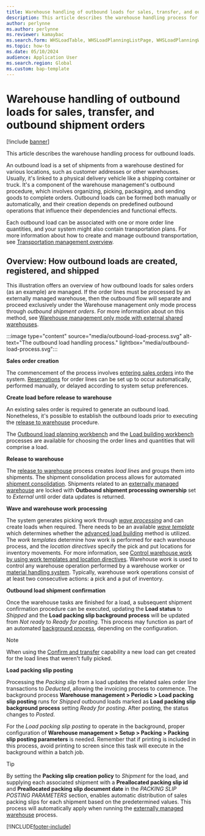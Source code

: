 ```yaml
---
title: Warehouse handling of outbound loads for sales, transfer, and outbound shipment orders
description: This article describes the warehouse handling process for outbound loads for sales, transfer, and outbound shipment orders.
author: perlynne
ms.author: perlynne
ms.reviewer: kamaybac
ms.search.form: WHSLoadTable, WHSLoadPlanningListPage, WHSLoadPlanningWorkbench, WHSOutboundLoadPlanningWorkbench, WHSOutboundShipmentOrder, WHSPackingSlipPostingParameters, WHSShipPlanningListPage, WHSShipmentDetails, WHSWaveTemplateTable, WHSPostMethod, WHSWorkTemplateTable, WHSLocDirTable, WHSEWManagementSystem, InventLocations 
ms.topic: how-to
ms.date: 05/10/2024
audience: Application User
ms.search.region: Global
ms.custom: bap-template
---
```


# Warehouse handling of outbound loads for sales, transfer, and outbound shipment orders

[!include [banner](../includes/banner.md)]

This article describes the warehouse handling process for outbound loads.

An outbound load is a set of shipments from a warehouse destined for various locations, such as customer addresses or other warehouses. Usually, it's linked to a physical delivery vehicle like a shipping container or truck. It's a component of the warehouse management's outbound procedure, which involves organizing, picking, packaging, and sending goods to complete orders. Outbound loads can be formed both manually or automatically, and their creation depends on predefined outbound operations that influence their dependencies and functional effects.

Each outbound load can be associated with one or more order line quantities, and your system might also contain transportation plans. For more information about how to create and manage outbound transportation, see [Transportation management overview](../transportation/transportation-management-overview.md).

## Overview: How outbound loads are created, registered, and shipped

This illustration offers an overview of how outbound loads for sales orders (as an example) are managed. If the order lines must be processed by an externally managed warehouse, then the outbound flow will separate and proceed exclusively under the Warehouse management only mode process through *outbound shipment orders*.  For more information about on this method, see [Warehouse management only mode with external shared warehouses](wms-only-mode-external-shared-warehouse.md).

:::image type="content" source="media/outbound-load-process.svg" alt-text="The outbound load handling process." lightbox="media/outbound-load-process.svg":::

**Sales order creation**

The commencement of the process involves [entering sales orders](../sales-marketing/tasks/create-sales-orders.md) into the system. [Reservations](../inventory/reserve-inventory-quantities.md) for order lines can be set up to occur automatically, performed manually, or delayed according to system setup preferences.

**Create load before release to warehouse**

An existing sales order is required to generate an outbound load. Nonetheless, it's possible to establish the outbound loads prior to executing the [release to warehouse](#release-to-warehouse) procedure.

The [Outbound load planning workbench](tasks/use-load-planning-workbench-plan-loads-shipments.md) and the [Load building workbench](../transportation/tasks/load-building-workbench.md) processes are available for choosing the order lines and quantities that will comprise a load.

<a name="release-to-warehouse"></a> **Release to warehouse**

The [release to warehouse](release-to-warehouse-process.md) process creates *load lines* and groups them into shipments. The shipment consolidation process allows for automated [shipment consolidation](about-shipment-consolidation-policies.md). Shipments related to an [externally managed warehouse](wms-only-mode-external-shared-warehouse.md) are locked with **Outbound shipment processing ownership** set to *External* until order data updates is returned.

**Wave and warehouse work processing**

The system generates picking work through [*wave processing*](wave-processing.md) and can create loads when required. There needs to be an available [*wave template*](wave-templates.md) which determines whether the [advanced load building](advanced-load-building-during-wave.md) method is utilized.
The *work templates* determine how work is performed for each warehouse process, and the *location directives* specify the pick and put locations for inventory movements. For more information, see [Control warehouse work by using work templates and location directives](control-warehouse-location-directives.md).
Warehouse *work* is used to control any warehouse operation performed by a warehouse worker or [material handling system](mhax.md). Typically, warehouse work operations consist of at least two consecutive actions: a pick and a put of inventory.

**Outbound load shipment confirmation**

Once the warehouse tasks are finished for a load, a subsequent shipment confirmation procedure can be executed, updating the **Load status** to *Shipped* and the **Load packing slip background process** will be updated from *Not ready* to *Ready for posting*. This process may function as part of an automated [background process](confirm-outbound-shipments-from-batch-jobs.md), depending on the configuration.

> [!NOTE]
> When using the [Confirm and transfer](confirm-and-transfer.md) capability a new load can get created for the load lines that weren't fully picked.

<a name="load-packing-slip-posting"></a> **Load packing slip posting**

Processing the *Packing slip* from a load updates the related sales order line transactions to *Deducted*, allowing the invoicing process to commence. The background process **Warehouse management \> Periodic \> Load packing slip posting** runs for *Shipped* outbound loads marked as **Load packing slip background process** setting *Ready for posting*. After posting, the status changes to *Posted*.

For the *Load packing slip posting* to operate in the background, proper configuration of **Warehouse management \> Setup \> Packing \> Packing slip posting parameters** is needed. Remember that if printing is included in this process, avoid printing to screen since this task will execute in the background within a batch job.

> [!TIP]
> By setting the **Packing slip creation policy** to *Shipment* for the load, and supplying each associated shipment with a **Preallocated packing slip id** and **Preallocated packing slip document date** in the *PACKING SLIP POSTING PARAMETERS* section, enables automatic distribution of sales packing slips for each shipment based on the predetermined values.
> This process will automatically apply when running the [externally managed warehouse](wms-only-mode-external-shared-warehouse.md) process.

[!INCLUDE[footer-include](../../includes/footer-banner.md)]